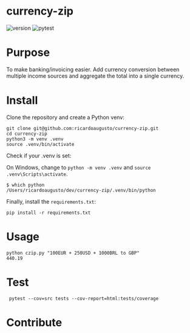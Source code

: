 # currency-zip

![version](https://img.shields.io/badge/version-v0.1.0-white) ![pytest](https://img.shields.io/badge/coverage-100%25-green)

# Purpose

To make banking/invoicing easier. Add currency conversion between multiple income sources and aggregate the total into a single currency.

# Install

Clone the repository and create a Python venv:

```shell
git clone git@github.com:ricardoaugusto/currency-zip.git
cd currency-zip
python3 -m venv .venv
source .venv/bin/activate
```

Check if your .venv is set:

On Windows, change to `python -m venv .venv` and `source .venv\Scripts\activate`.

```shell
$ which python
/Users/ricardoaugusto/dev/currency-zip/.venv/bin/python
```

Finally, install the `requirements.txt`:

```shell
pip install -r requirements.txt
```

# Usage

```shell
python czip.py "100EUR + 250USD + 1000BRL to GBP"
440.19
```

# Test

```shell
 pytest --cov=src tests --cov-report=html:tests/coverage
```

# Contribute